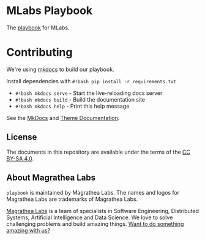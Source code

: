 # MLabs Playbook

The [playbook](http://playbook.magrathealabs.com/) for MLabs.

# Contributing

We're using [mkdocs](http://mkdocs.org) to build our playbook.

Install dependencies with `#!bash pip install -r requirements.txt`

* `#!bash mkdocs serve` - Start the live-reloading docs server
* `#!bash mkdocs build` - Build the documentation site
* `#!bash mkdocs help` - Print this help message

See the [MkDocs](https://mkdocs.readthedocs.io) and [Theme Documentation](http://squidfunk.github.io/mkdocs-material).

## License

The documents in this repository are available under the terms of the [CC BY-SA 4.0](https://creativecommons.org/licenses/by-sa/4.0/).

## About Magrathea Labs

`playbook` is maintained by Magrathea Labs. The names and logos for Magrathea Labs are trademarks of Magrathea Labs.

[Magrathea Labs](http://www.magrathealabs.com/) is a team of specialists in Software Engineering, Distributed Systems, Artificial Intelligence and Data Science. We love to solve challenging problems and build amazing things. [Want to do something amazing with us?](mailto:contact@magrathealabs.com)
